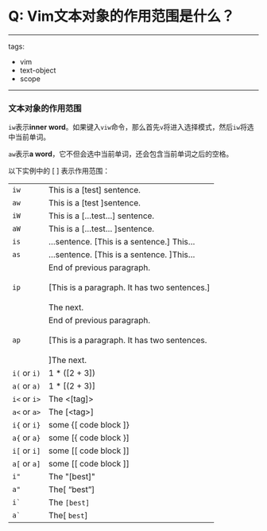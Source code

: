 # Q: Vim文本对象的作用范围是什么？

---
tags:
  - vim
  - text-object
  - scope
---
### 文本对象的作用范围

`iw`表示**inner word**。如果键入`viw`命令，那么首先`v`将进入选择模式，然后`iw`将选中当前单词。

`aw`表示**a word**，它不但会选中当前单词，还会包含当前单词之后的空格。

以下实例中的 \[ \] 表示作用范围：

|              |                                                                                                         |
| ------------ | ------------------------------------------------------------------------------------------------------- |
| `iw`         | This is a [test] sentence.                                                                              |
| `aw`         | This is a [test ]sentence.                                                                              |
| `iW`         | This is a […test…] sentence.                                                                            |
| `aW`         | This is a […test… ]sentence.                                                                            |
| `is`         | …sentence. [This is a sentence.] This…                                                                  |
| `as`         | …sentence. [This is a sentence. ]This…                                                                  |
| `ip`         | End of previous paragraph.  <br>  <br>[This is a paragraph. It has two sentences.]  <br>  <br>The next. |
| `ap`         | End of previous paragraph.  <br>  <br>[This is a paragraph. It has two sentences.  <br>  <br>]The next. |
| `i(` or `i)` | 1 * ([2 + 3])                                                                                           |
| `a(` or `a)` | 1 * [(2 + 3)]                                                                                           |
| `i<` or `i>` | The <[tag]>                                                                                             |
| `a<` or `a>` | The \[\<tag\>\]                                                                                         |
| `i{` or `i}` | some {[ code block ]}                                                                                   |
| `a{` or `a}` | some [{ code block }]                                                                                   |
| `i[` or `i]` | some \[\[ code block \]\]                                                                               |
| `a[` or `a]` | some \[\[ code block \]\]                                                                               |
| `i"`         | The "[best]"                                                                                            |
| `a"`         | The[ “best”]                                                                                            |
| `` i` ``     | The `[best]`                                                                                            |
| `` a` ``     | The[ `best`]                                                                                            |
